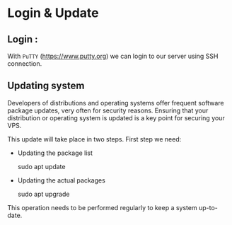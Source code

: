 # Login & Update

## Login :

With `PuTTY` (https://www.putty.org) we can login to our server using SSH connection. 

## Updating system

Developers of distributions and operating systems offer frequent software package updates, very often for security reasons. Ensuring that your distribution or operating system is updated is a key point for securing your VPS.

This update will take place in two steps.
First step we need:

* Updating the package list

    sudo apt update

* Updating the actual packages

    sudo apt upgrade

This operation needs to be performed regularly to keep a system up-to-date.
